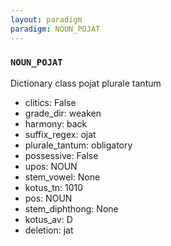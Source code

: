 ```yaml
---
layout: paradigm
paradigm: NOUN_POJAT
---
```

### ` NOUN_POJAT `

Dictionary class pojat plurale tantum
* clitics: False
* grade_dir: weaken
* harmony: back
* suffix_regex: ojat
* plurale_tantum: obligatory
* possessive: False
* upos: NOUN
* stem_vowel: None
* kotus_tn: 1010
* pos: NOUN
* stem_diphthong: None
* kotus_av: D
* deletion: jat
